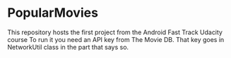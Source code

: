 # PopularMovies
This repository hosts the first project from the Android Fast Track Udacity course
To run it you need an API key from The Movie DB. That key goes in NetworkUtil class in the part that says so.
